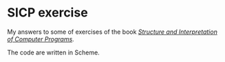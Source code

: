 # SICP exercise

My answers to some of exercises of the book *[Structure and Interpretation of Computer Programs](https://mitpress.mit.edu/sites/default/files/sicp/full-text/book/book.html)*.

The code are written in Scheme.

